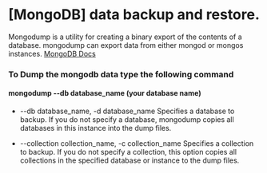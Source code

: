 # [MongoDB] data backup and restore.

  Mongodump is a utility for creating a binary export of the contents of a database. mongodump can export data from either mongod or mongos instances. [MongoDB Docs](https://docs.mongodb.com/manual/reference/program/mongodump/)
  
  
### To Dump the mongodb data type the following command
#### mongodump --db database_name (your database name)
- --db database_name, -d database_name
  Specifies a database to backup. If you do not specify a database, mongodump copies all databases in this instance into the dump files.

- --collection collection_name, -c collection_name
  Specifies a collection to backup. If you do not specify a collection, this option copies all collections in the specified database or instance to the dump files.
